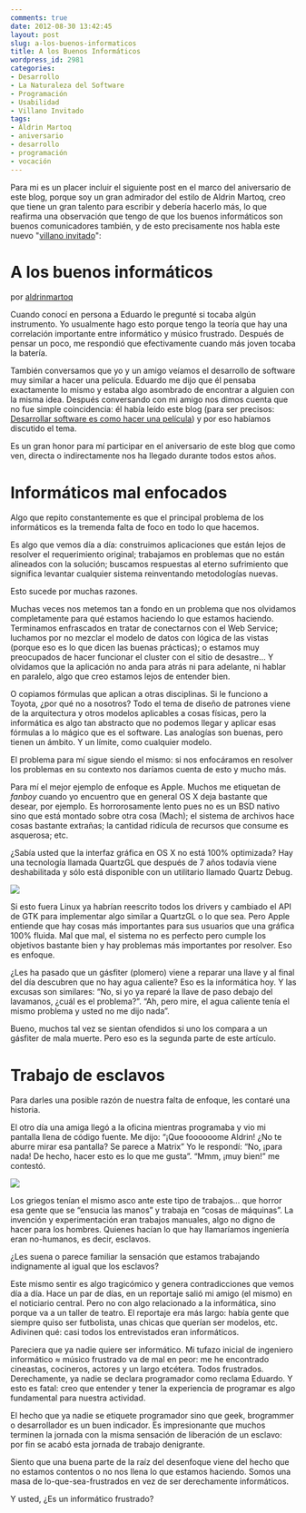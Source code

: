 ```yaml
---
comments: true
date: 2012-08-30 13:42:45
layout: post
slug: a-los-buenos-informaticos
title: A los Buenos Informáticos
wordpress_id: 2981
categories:
- Desarrollo
- La Naturaleza del Software
- Programación
- Usabilidad
- Villano Invitado
tags:
- Aldrin Martoq
- aniversario
- desarrollo
- programación
- vocación
---
```





Para mi es un placer incluir el siguiente post en el marco del aniversario de este blog, porque soy un gran admirador del estilo de Aldrin Martoq, creo que tiene un gran talento para escribir y debería hacerlo más, lo que reafirma una observación que tengo de que los buenos informáticos son buenos comunicadores también, y de esto precisamente nos habla este nuevo "[villano invitado](http://www.lnds.net/blog/category/villano-invitado)":





# A los buenos informáticos




por [aldrinmartoq](http://aldrinmartoq.wordpress.com/author/aldrinmartoq/)









Cuando conocí en persona a Eduardo le pregunté si tocaba algún instrumento. Yo usualmente hago esto porque tengo la teoría que hay una correlación importante entre informático y músico frustrado. Después de pensar un poco, me respondió que efectivamente cuando más joven tocaba la batería.

También conversamos que yo y un amigo veíamos el desarrollo de software muy similar a hacer una película. Eduardo me dijo que él pensaba exactamente lo mismo y estaba algo asombrado de encontrar a alguien con la misma idea. Después conversando con mi amigo nos dimos cuenta que no fue simple coincidencia: él había leído este blog (para ser precisos: [Desarrollar software es como hacer una película](http://www.lnds.net/blog/2005/08/desarrollar-software-es-como-hacer-una-pelicula.html)) y por eso habíamos discutido el tema.

Es un gran honor para mí participar en el aniversario de este blog que como ven, directa o indirectamente nos ha llegado durante todos estos años.


# Informáticos mal enfocados


Algo que repito constantemente es que el principal problema de los informáticos es la tremenda falta de foco en todo lo que hacemos.

Es algo que vemos día a día: construimos aplicaciones que están lejos de resolver el requerimiento original; trabajamos en problemas que no están alineados con la solución; buscamos respuestas al eterno sufrimiento que significa levantar cualquier sistema reinventando metodologías nuevas.

Esto sucede por muchas razones.

Muchas veces nos metemos tan a fondo en un problema que nos olvidamos completamente para qué estamos haciendo lo que estamos haciendo. Terminamos enfrascados en tratar de conectarnos con el Web Service; luchamos por no mezclar el modelo de datos con lógica de las vistas (porque eso es lo que dicen las buenas prácticas); o estamos muy preocupados de hacer funcionar el cluster con el sitio de desastre… Y olvidamos que la aplicación no anda para atrás ni para adelante, ni hablar en paralelo, algo que creo estamos lejos de entender bien.

O copiamos fórmulas que aplican a otras disciplinas. Si le funciono a Toyota, ¿por qué no a nosotros? Todo el tema de diseño de patrones viene de la arquitectura y otros modelos aplicables a cosas físicas, pero la informática es algo tan abstracto que no podemos llegar y aplicar esas fórmulas a lo mágico que es el software. Las analogías son buenas, pero tienen un ámbito. Y un límite, como cualquier modelo.

El problema para mí sigue siendo el mismo: si nos enfocáramos en resolver los problemas en su contexto nos daríamos cuenta de esto y mucho más.

Para mí el mejor ejemplo de enfoque es Apple. Muchos me etiquetan de _fanboy_ cuando yo encuentro que en general OS X deja bastante que desear, por ejemplo. Es horrorosamente lento pues no es un BSD nativo sino que está montado sobre otra cosa (Mach); el sistema de archivos hace cosas bastante extrañas; la cantidad ridícula de recursos que consume es asquerosa; etc.

¿Sabía usted que la interfaz gráfica en OS X no está 100% optimizada? Hay una tecnología llamada QuartzGL que después de 7 años todavía viene deshabilitada y sólo está disponible con un utilitario llamado Quartz Debug.

[![](http://aldrinmartoq.files.wordpress.com/2012/08/2012-08-30-01-59-13-am.png?w=584)](http://aldrinmartoq.files.wordpress.com/2012/08/2012-08-30-01-59-13-am.png)

Si esto fuera Linux ya habrían reescrito todos los drivers y cambiado el API de GTK para implementar algo similar a QuartzGL o lo que sea. Pero Apple entiende que hay cosas más importantes para sus usuarios que una gráfica 100% fluida. Mal que mal, el sistema no es perfecto pero cumple los objetivos bastante bien y hay problemas más importantes por resolver. Eso es enfoque.

¿Les ha pasado que un gásfiter (plomero) viene a reparar una llave y al final del día descubren que no hay agua caliente? Eso es la informática hoy. Y las excusas son similares: “No, si yo ya reparé la llave de paso debajo del lavamanos, ¿cuál es el problema?”. “Ah, pero mire, el agua caliente tenía el mismo problema y usted no me dijo nada”.

Bueno, muchos tal vez se sientan ofendidos si uno los compara a un gásfiter de mala muerte. Pero eso es la segunda parte de este artículo.


# Trabajo de esclavos


Para darles una posible razón de nuestra falta de enfoque, les contaré una historia.

El otro día una amiga llegó a la oficina mientras programaba y vio mi pantalla llena de código fuente. Me dijo: “¡Que foooooome Aldrin! ¿No te aburre mirar esa pantalla? Se parece a Matrix” Yo le respondí: “No, ¡para nada! De hecho, hacer esto es lo que me gusta”. “Mmm, ¡muy bien!” me contestó.

[![](http://aldrinmartoq.files.wordpress.com/2012/08/2012-08-29-06-45-58-pm.png?w=300&h=179)](http://aldrinmartoq.files.wordpress.com/2012/08/2012-08-29-06-45-58-pm.png)

Los griegos tenían el mismo asco ante este tipo de trabajos… que horror esa gente que se “ensucia las manos” y trabaja en “cosas de máquinas”. La invención y experimentación eran trabajos manuales, algo no digno de hacer para los hombres. Quienes hacían lo que hay llamaríamos ingeniería eran no-humanos, es decir, esclavos.

¿Les suena o parece familiar la sensación que estamos trabajando indignamente al igual que los esclavos?

Este mismo sentir es algo tragicómico y genera contradicciones que vemos día a día. Hace un par de días, en un reportaje salió mi amigo (el mismo) en el noticiario central. Pero no con algo relacionado a la informática, sino porque va a un taller de teatro. El reportaje era más largo: había gente que siempre quiso ser futbolista, unas chicas que querían ser modelos, etc. Adivinen qué: casi todos los entrevistados eran informáticos.

Pareciera que ya nadie quiere ser informático. Mi tufazo inicial de ingeniero informático ≈ músico frustrado va de mal en peor: me he encontrado cineastas, cocineros, actores y un largo etcétera. Todos frustrados. Derechamente, ya nadie se declara programador como reclama Eduardo. Y esto es fatal: creo que entender y tener la experiencia de programar es algo fundamental para nuestra actividad.

El hecho que ya nadie se etiquete programador sino que geek, brogrammer o desarrollador es un buen indicador. Es impresionante que muchos terminen la jornada con la misma sensación de liberación de un esclavo: por fin se acabó esta jornada de trabajo denigrante.

Siento que una buena parte de la raíz del desenfoque viene del hecho que no estamos contentos o no nos llena lo que estamos haciendo. Somos una masa de lo-que-sea-frustrados en vez de ser derechamente informáticos.

Y usted, ¿Es un informático frustrado?


